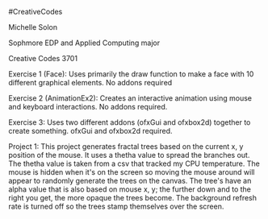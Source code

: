 #CreativeCodes

Michelle Solon 

Sophmore EDP and Applied Computing major 

Creative Codes 3701

Exercise 1 (Face): Uses primarily the draw function to make a face with 10 different graphical elements. No addons required

Exercise 2 (AnimationEx2): Creates an interactive animation using mouse and keyboard interactions. No addons required.

Exercise 3: Uses two different addons (ofxGui and ofxbox2d) together to create something. ofxGui and ofxbox2d required.

Project 1: This project generates fractal trees based on the current x, y position of the mouse. It uses a thetha value to spread the branches out. The thetha value is taken from a csv that tracked my CPU temperature. The mouse is hidden when it's on the screen so moving the mouse around will appear to randomly generate the trees on the canvas. The tree's have an alpha value that is also based on mouse x, y; the further down and to the right you get, the more opaque the trees become. The background refresh rate is turned off so the trees stamp themselves over the screen. 